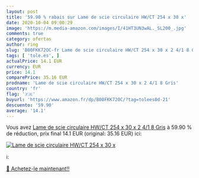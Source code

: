 ```yaml
---
layout: post
title: '59.90 % rabais sur Lame de scie circulaire HW/CT 254 x 30 x'
date: 2020-10-04 09:00:29
image: 'https://m.media-amazon.com/images/I/41HT3UN3wAL._SL200_.jpg'
comments: true
category: ofertas
author: ring
slug: 'B00FKK72OC-fr Lame de scie circulaire HW/CT 254 x 30 x 2 4/1 8 Gris'
tags: [ 'tole.es', ]
actualPrice: 14.1 EUR
currency: EUR
price: 14.1
comparePrice: 35.16 EUR
prodname: 'Lame de scie circulaire HW/CT 254 x 30 x 2 4/1 8 Gris'
country: 'fr'
flag: '🇫🇷'
buyurl: 'https://www.amazon.fr/dp/B00FKK72OC/?tag=tolees0d-21'
descuento: '59.90'
average: '14.1'
---
```


Vous avez [Lame de scie circulaire HW/CT 254 x 30 x 2 4/1 8 Gris](https://www.amazon.fr/dp/B00FKK72OC/?tag=tolees0d-21)  à  59.90 % de réduction, prix final  14.1 EUR (original: 35.16 EUR) ici:

[![Lame de scie circulaire HW/CT 254 x 30 x](https://m.media-amazon.com/images/I/41HT3UN3wAL._SL200_.jpg)](https://www.amazon.fr/dp/B00FKK72OC/?tag=tolees0d-21)

ℹ️:


[🛒 Achetez-le maintenant!!](https://www.amazon.fr/dp/B00FKK72OC/?tag=tolees0d-21)
